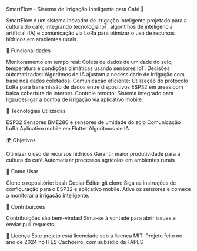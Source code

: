 SmartFlow - Sistema de Irrigação Inteligente para Café 🌱

SmartFlow é um sistema inovador de irrigação inteligente projetado para a cultura do café, integrando tecnologia IoT, algoritmos de inteligência artificial (IA) e comunicação via LoRa para otimizar o uso de recursos hídricos em ambientes rurais.

🚀 Funcionalidades

Monitoramento em tempo real: Coleta de dados de umidade do solo, temperatura e condições climáticas usando sensores IoT.
Decisões automatizadas: Algoritmos de IA ajustam a necessidade de irrigação com base nos dados coletados.
Comunicação eficiente: Utilização do protocolo LoRa para transmissão de dados entre dispositivos ESP32 em áreas com baixa cobertura de internet.
Controle remoto: Sistema integrado para ligar/desligar a bomba de irrigação via aplicativo mobile.

🔧 Tecnologias Utilizadas

ESP32
Sensores BME280 e sensores de umidade do solo
Comunicação LoRa
Aplicativo mobile em Flutter
Algoritmos de IA

🌍 Objetivos

Otimizar o uso de recursos hídricos
Garantir maior produtividade para a cultura do café
Automatizar processos agrícolas em ambientes rurais

📌 Como Usar

Clone o repositório:
bash
Copiar
Editar
git clone <URL-DO-REPOSITORIO>
Siga as instruções de configuração para o ESP32 e aplicativo mobile.
Ative os sensores e comece a monitorar a irrigação inteligente.

🤝 Contribuições

Contribuições são bem-vindas! Sinta-se à vontade para abrir issues e enviar pull requests.

📄 Licença
Este projeto está licenciado sob a licença MIT.
Projeto feito no ano de 2024 no IFES Cachoeiro, com subsídio da FAPES
